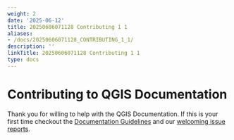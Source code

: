 ```yaml
---
weight: 2
date: '2025-06-12'
title: 20250606071128 Contributing 1 1
aliases:
- /docs/20250606071128_CONTRIBUTING_1_1/
description: ''
linkTitle: 20250606071128 Contributing 1 1
type: docs
---
```


Contributing to QGIS Documentation
=============

Thank you for willing to help with the QGIS Documentation. If this is your
first time checkout the [Documentation Guidelines][1] and our [welcoming issue reports][2].

[1]: https://docs.qgis.org/latest/en/docs/documentation_guidelines/first_contribution.html
[2]: https://github.com/qgis/QGIS-Documentation/contribute
